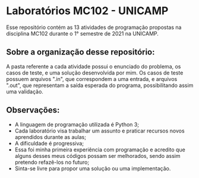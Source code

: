 # Laboratórios MC102 - UNICAMP

Esse repositório contém as 13 atividades de programação propostas na disciplina MC102 durante o 1° semestre de 2021 na UNICAMP. 

## Sobre a organização desse repositório:

A pasta referente a cada atividade possui o enunciado do problema, os casos de teste, e uma solução desenvolvida por mim. Os casos de teste possuem arquivos ".in", que correspondem a uma entrada, e arquivos ".out", que representam a saída esperada do programa, possibilitando assim uma validação.

## Observações:

- A linguagem de programação utilizada é Python 3;
- Cada laboratório visa trabalhar um assunto e praticar recursos novos aprendidos durante as aulas;
- A dificuldade é progressiva;
- Essa foi minha primeira experiência com programação e acredito que alguns desses meus códigos possam ser melhorados, sendo assim pretendo refazê-los no futuro;
- Sinta-se livre para propor uma solução ou uma implementação.
